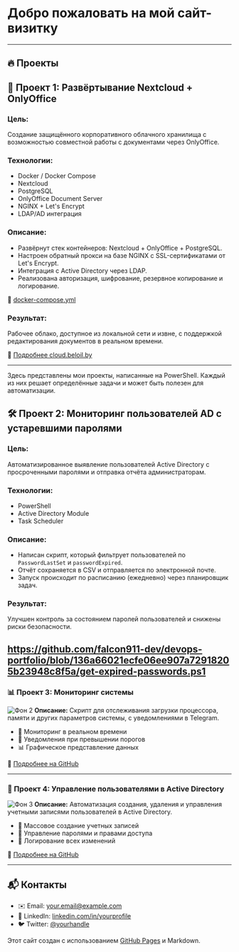 # Добро пожаловать на мой сайт-визитку

---

## 🔥 Проекты

## 📁 Проект 1: Развёртывание Nextcloud + OnlyOffice

### Цель:
Создание защищённого корпоративного облачного хранилища с возможностью совместной работы с документами через OnlyOffice.

### Технологии:
- Docker / Docker Compose
- Nextcloud
- PostgreSQL
- OnlyOffice Document Server
- NGINX + Let's Encrypt
- LDAP/AD интеграция

### Описание:
- Развёрнут стек контейнеров: Nextcloud + OnlyOffice + PostgreSQL.
- Настроен обратный прокси на базе NGINX с SSL-сертификатами от Let's Encrypt.
- Интеграция с Active Directory через LDAP.
- Реализована авторизация, шифрование, резервное копирование и логирование.

🔗 [docker-compose.yml]([https://cloud.beloil.by](https://github.com/falcon911-dev/devops-portfolio/blob/3df73e92c79040221462880d278050516711606e/docker-compose.yml))

### Результат:
Рабочее облако, доступное из локальной сети и извне, с поддержкой редактирования документов в реальном времени.

🔗 [Подробнее cloud.beloil.by](https://cloud.beloil.by)

---

Здесь представлены мои проекты, написанные на PowerShell. Каждый из них решает определённые задачи и может быть полезен для автоматизации.

## 🛠️ Проект 2: Мониторинг пользователей AD с устаревшими паролями

### Цель:
Автоматизированное выявление пользователей Active Directory с просроченными паролями и отправка отчёта администраторам.

### Технологии:
- PowerShell
- Active Directory Module
- Task Scheduler

### Описание:
- Написан скрипт, который фильтрует пользователей по `PasswordLastSet` и `passwordExpired`.
- Отчёт сохраняется в CSV и отправляется по электронной почте.
- Запуск происходит по расписанию (ежедневно) через планировщик задач.

### Результат:
Улучшен контроль за состоянием паролей пользователей и снижены риски безопасности.

https://github.com/falcon911-dev/devops-portfolio/blob/136a66021ecfe06ee907a72918205b23948c8f5a/get-expired-passwords.ps1
---

### 📊 Проект 3: Мониторинг системы
![Фон 2](https://via.placeholder.com/800x200/00ff00/ffffff?text=System+Monitoring)
**Описание:** Скрипт для отслеживания загрузки процессора, памяти и других параметров системы, с уведомлениями в Telegram.
- 📡 Мониторинг в реальном времени
- 📩 Уведомления при превышении порогов
- 📊 Графическое представление данных

🔗 [Подробнее на GitHub](https://github.com/yourusername/project2)

---

### 🏢 Проект 4: Управление пользователями в Active Directory
![Фон 3](https://via.placeholder.com/800x200/0000ff/ffffff?text=AD+Management)
**Описание:** Автоматизация создания, удаления и управления учетными записями пользователей в Active Directory.
- 🏢 Массовое создание учетных записей
- 🔐 Управление паролями и правами доступа
- 📜 Логирование всех изменений

🔗 [Подробнее на GitHub](https://github.com/yourusername/project3)

---

## 📬 Контакты

- ✉️ Email: [your.email@example.com](mailto:your.email@example.com)
- 💼 LinkedIn: [linkedin.com/in/yourprofile](https://linkedin.com/in/yourprofile)
- 🐦 Twitter: [@yourhandle](https://twitter.com/yourhandle)

Этот сайт создан с использованием [GitHub Pages](https://pages.github.com/) и Markdown.
